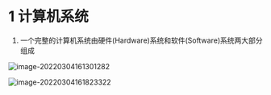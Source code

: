# 1 计算机系统

1. 一个完整的计算机系统由硬件(Hardware)系统和软件(Software)系统两大部分组成



![image-20220304161301282](C:/Users/tiany/AppData/Roaming/Typora/typora-user-images/image-20220304161301282.png)

![image-20220304161823322](C:/Users/tiany/AppData/Roaming/Typora/typora-user-images/image-20220304161823322.png)